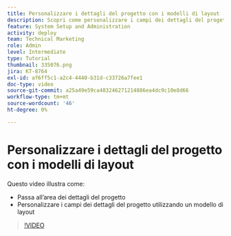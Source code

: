 ```yaml
---
title: Personalizzare i dettagli del progetto con i modelli di layout
description: Scopri come personalizzare i campi dei dettagli del progetto utilizzando un modello di layout.
feature: System Setup and Administration
activity: deploy
team: Technical Marketing
role: Admin
level: Intermediate
type: Tutorial
thumbnail: 335076.png
jira: KT-8764
exl-id: af6ff5c1-a2c4-4440-b31d-c33726a7fee1
doc-type: video
source-git-commit: a25a49e59ca483246271214886ea4dc9c10e8d66
workflow-type: tm+mt
source-wordcount: '46'
ht-degree: 0%

---
```


# Personalizzare i dettagli del progetto con i modelli di layout

Questo video illustra come:

* Passa all’area dei dettagli del progetto
* Personalizzare i campi dei dettagli del progetto utilizzando un modello di layout

>[!VIDEO](https://video.tv.adobe.com/v/335076/?quality=12&learn=on)
